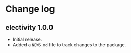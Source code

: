 # Change log

## electivity 1.0.0

- Initial release.
- Added a `NEWS.md` file to track changes to the package.
